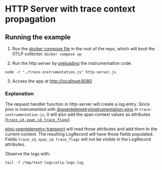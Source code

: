 # HTTP Server with trace context propagation

## Running the example

1. Run the [docker compose file](/docker-compose.yaml) in the root of the repo, which will boot the OTLP collector:
`docker compose up`

2. Run the http server by [preloading](https://opentelemetry.io/docs/instrumentation/js/getting-started/nodejs/#run-the-instrumented-app) the instrumentation code.
```
node -r "./trace-instrumentation.js" http-server.js
```

3. Access the app at [http://localhost:8080](http://localhost:8080)


### Explanation

The request handler function in http-server will create a log entry. Since pino is instrumented with [@opentelemetry/instrumentation-pino](https://www.npmjs.com/package/@opentelemetry/instrumentation-pino) in `trace-instrumentation.js`, it will also add the span context values as attributes [(`trace_id`, `span_id`, `trace_flags`)](https://github.com/open-telemetry/opentelemetry-js-contrib/tree/main/plugins/node/opentelemetry-instrumentation-pino#fields-added-to-pino-log-objects).

[pino-opentelemetry-transport](https://www.npmjs.com/package/pino-opentelemetry-transport) will read those attributes and add them to the current context. The resulting LogRecord will have those fields populated. Fields `trace_id`, `span_id`, `trace_flags` will not be visible in the LogRecord attributes.


Observe the logs with:

```tail -f /tmp/test-logs/otlp-logs.log```

